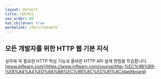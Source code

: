 ```yaml
---
layout: default
title: 네트워크
nav_order: 60
has_children: true
permalink: /docs/network
---
```



## 모든 개발자를 위한 HTTP 웹 기본 지식

실무에 꼭 필요한 HTTP 핵심 기능과 올바른 HTTP API 설계 방법을 학습합니다.
[www.inflearn.com](https://www.inflearn.com/course/http-%EC%9B%B9-%EB%84%A4%ED%8A%B8%EC%9B%8C%ED%81%AC/dashboard)



